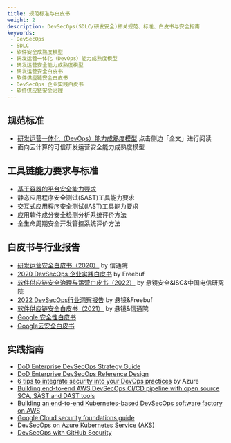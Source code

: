 ```yaml
---
title: 规范标准与白皮书
weight: 2
description: DevSecOps(SDLC/研发安全)相关规范、标准、白皮书与安全指南
keywords:
 - DevSecOps
 - SDLC
 - 软件安全成熟度模型
 - 研发运营一体化（DevOps）能力成熟度模型
 - 研发运营安全能力成熟度模型
 - 研发运营安全白皮书
 - 软件供应链安全白皮书
 - DevSecOps 企业实践白皮书
 - 软件供应链安全治理
---
```


## 规范标准
- [研发运营一体化（DevOps）能力成熟度模型](https://std.samr.gov.cn/hb/search/stdHBDetailed?id=C5E3C0720B3FCF68E05397BE0A0AD951) 点击侧边「全文」进行阅读
- 面向云计算的可信研发运营安全能力成熟度模型


## 工具链能力要求与标准
- [基于容器的平台安全能力要求](https://std.samr.gov.cn/hb/search/stdHBDetailed?id=07911622B0507E8CE06397BE0A0ACE21)
- 静态应用程序安全测试(SAST)工具能力要求
- 交互式应用程序安全测试(IAST)工具能力要求
- 应用软件成分安全检测分析系统评价方法
- 全生命周期安全开发管控系统评价方法


## 白皮书与行业报告
- [研发运营安全白皮书（2020）](http://www.caict.ac.cn/kxyj/qwfb/bps/202007/P020200730529570390226.pdf) by 信通院
- [2020 DevSecOps 企业实践白皮书](https://www.freebuf.com/243414.html) by Freebuf
- [软件供应链安全治理与运营白皮书（2022）](https://www.xmirror.cn/resurce/Uploads/upfile/20220819/62ff585edcb2a.pdf) by 悬镜安全&ISC&中国电信研究院
- [2022 DevSecOps行业洞察报告](https://www.xmirror.cn/resurce/Uploads/upfile/20220905/6315773c5acec.pdf) by 悬镜&Freebuf
- [软件供应链安全白皮书（2021）](https://www.xmirror.cn/resurce/Uploads/upfile/20220715/62d12fe5d10d6.pdf) by 悬镜&信通院
- [Google 安全性白皮书](https://cloud.google.com/security/overview/whitepaper?hl=zh-cn)
- [Google云安全白皮书](https://services.google.com/fh/files/misc/security_whitepapers_march2018.pdf)

## 实践指南
- [DoD Enterprise DevSecOps Strategy Guide](https://dodcio.defense.gov/Portals/0/Documents/Library/DoDEnterpriseDevSecOpsStrategyGuide.pdf)
- [DoD Enterprise DevSecOps Reference Design](https://dodcio.defense.gov/Portals/0/Documents/DoD%20Enterprise%20DevSecOps%20Reference%20Design%20v1.0_Public%20Release.pdf)
- [6 tips to integrate security into your DevOps practices](https://azure.microsoft.com/mediahandler/files/resourcefiles/6-tips-to-integrate-security-into-your-devops-practices/DevSecOps_Report_Tips_D6_fm.pdf) by Azure
- [Building end-to-end AWS DevSecOps CI/CD pipeline with open source SCA, SAST and DAST tools](https://aws.amazon.com/cn/blogs/devops/building-end-to-end-aws-devsecops-ci-cd-pipeline-with-open-source-sca-sast-and-dast-tools/)
- [Building an end-to-end Kubernetes-based DevSecOps software factory on AWS](https://aws.amazon.com/cn/blogs/devops/building-an-end-to-end-kubernetes-based-devsecops-software-factory-on-aws/)
- [Google Cloud security foundations guide](https://services.google.com/fh/files/misc/google-cloud-security-foundations-guide.pdf)
- [DevSecOps on Azure Kubernetes Service (AKS)](https://learn.microsoft.com/en-us/azure/architecture/guide/devsecops/devsecops-on-aks)
- [DevSecOps with GitHub Security](https://learn.microsoft.com/en-us/azure/architecture/solution-ideas/articles/devsecops-in-github)


